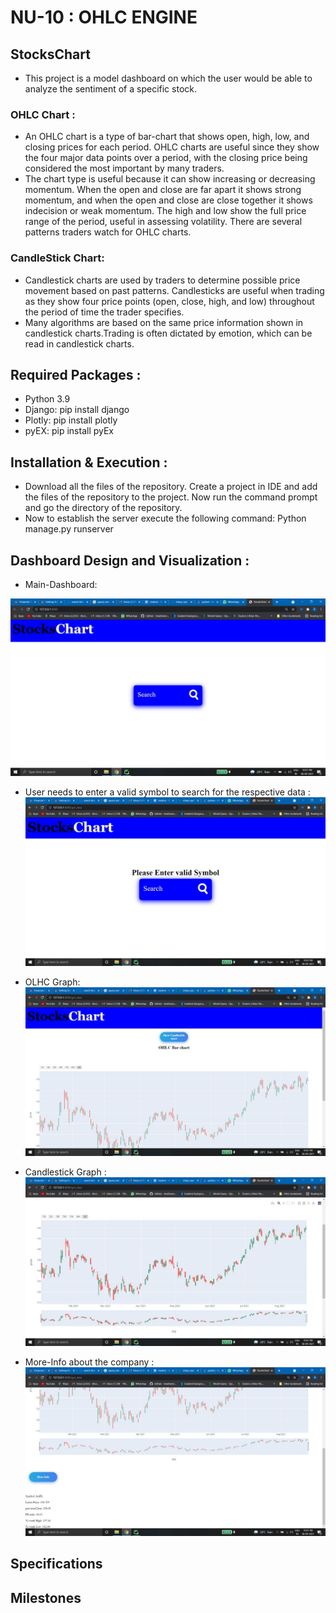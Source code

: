 # NU-10 : OHLC ENGINE
## StocksChart 
* This project is a model dashboard on which the user would be able to analyze the sentiment of a specific stock.
### OHLC Chart :
* An OHLC chart is a type of bar-chart that shows open, high, low, and closing prices for each period. OHLC charts are useful since they show the four major data points over a period, with the closing price being considered the most important by many traders.
* The chart type is useful because it can show increasing or decreasing momentum. When the open and close are far apart it shows strong momentum, and when the open and close are close together it shows indecision or weak momentum. The high and low show the full price range of the period, useful in assessing volatility. There are several patterns traders watch for  OHLC charts.
### CandleStick Chart:
* Candlestick charts are used by traders to determine possible price movement based on past patterns. Candlesticks are useful when trading as they show four price points (open, close, high, and low) throughout the period of time the trader specifies.
* Many algorithms are based on the same price information shown in candlestick charts.Trading is often dictated by emotion, which can be read in candlestick charts.


## Required Packages :
* Python 3.9
* Django: pip install django
* Plotly: pip install plotly
* pyEX: pip install pyEx

## Installation & Execution :
* Download all the files of the repository. Create a project in IDE and add the files of the repository to the project. Now run the command prompt and go the directory of the repository.
* Now to establish the server execute the following command:  Python manage.py runserver

## Dashboard Design and Visualization :
* Main-Dashboard:

![alt text](https://github.com/yashasvi2622/HNU-10/blob/main/NU-10%20images/search1.jpeg "Dashboard")

* User needs to enter a valid symbol to search for the respective data :
![alt text](https://github.com/yashasvi2622/HNU-10/blob/main/NU-10%20images/search2.jpeg "Valid-Symbol")

* OLHC Graph:
![alt text](https://github.com/yashasvi2622/HNU-10/blob/main/NU-10%20images/graph1.jpeg "Valid-Symbol")

* Candlestick Graph :
![alt text](https://github.com/yashasvi2622/HNU-10/blob/main/NU-10%20images/graph4.jpeg "Valid-Symbol")

* More-Info about the company :
![alt text](https://github.com/yashasvi2622/HNU-10/blob/main/NU-10%20images/graph3.jpeg "Valid-Symbol")

## Specifications

## Milestones


